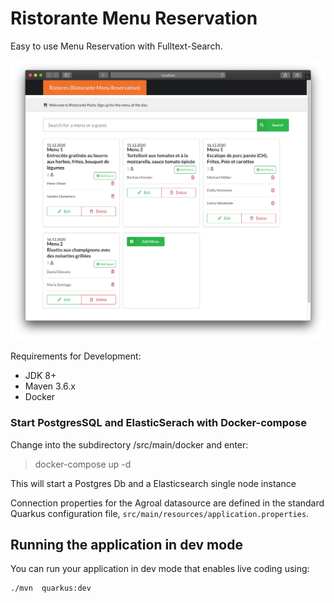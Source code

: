 
# Ristorante Menu Reservation
Easy to use Menu Reservation with Fulltext-Search.

![Alt text](https://github.com/mbuchser/ristores/blob/master/src/main/resources/screenshot.jpg?raw=true "Overview")


Requirements for Development:
- JDK 8+
- Maven 3.6.x
- Docker

### Start PostgresSQL and ElasticSerach with Docker-compose

Change into the subdirectory /src/main/docker and enter:

> docker-compose up -d

This will start a Postgres Db and a Elasticsearch single node instance


Connection properties for the Agroal datasource are defined in the standard Quarkus configuration file,
`src/main/resources/application.properties`.


## Running the application in dev mode

You can run your application in dev mode that enables live coding using:
```shell script
./mvn  quarkus:dev
```

